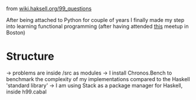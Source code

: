 from [wiki.haksell.org/99_questions](https://wiki.haskell.org/99_questions)

After being attached to Python for couple of years I finally made my step into learning functional programming (after having attended [this](https://www.meetup.com/Weekly-Functional-Programming-Meetup/events/mlhjtqyzfbvb/) meetup in Boston)

Structure
=========
-> problems are inside /src as modules
-> I install Chronos.Bench to benchmark the complexity of my implementations compared to the Haskell 'standard library'
-> I am using Stack as a package manager for Haskell, inside h99.cabal
